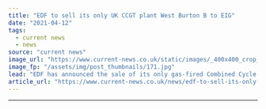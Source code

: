 ```yaml
---
title: "EDF to sell its only UK CCGT plant West Burton B to EIG"
date: "2021-04-12"
tags: 
  - current news
  - news
source: "current news"
image_url: "https://www.current-news.co.uk/static/images/_400x400_crop_center-center/West-Burton-B-2-Credit-EDF.jpg"
image_fp: "/assets/img/post_thumbnails/171.jpg"
lead: "​EDF has announced the sale of its only gas-fired Combined Cycle Gas Turbine (CCGT) power station in the UK, West Burton B."
article_url: "https://www.current-news.co.uk/news/edf-to-sell-its-only-ccgt-plant-in-the-uk-west-burton-b-to-eig?utm_source=rss-feeds&utm_medium=rss&utm_campaign=rss"
---
```


---
